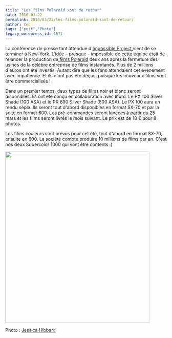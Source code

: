 ```yaml
---
title: "Les films Polaroid sont de retour"
date: 2010-03-22
permalink: 2010/03/22/les-films-polaroid-sont-de-retour/
author: Ced
tags: ["post","Photo"]
legacy_wordpress_id: 1871
---
```


La conférence de presse tant attendue d'[Impossible Project ](http://the-impossible-project.com/)vient de se terminer à New-York. L'idée – presque – impossible de cette équipe était de relancer la production de[ films Polaroid](http://fr.wikipedia.org/wiki/Polaroid) deux ans après la fermeture des usines de la célèbre entreprise de films instantanés. Plus de 2 millions d'euros ont été investis. Autant dire que les fans attendaient cet évènement avec impatience. Et ils n'ont pas été déçus, puisque les nouveaux films vont être commercialisés !

Dans un premier temps, deux types de films noir et blanc seront disponibles. Ils ont été conçu en collaboration avec Ilford. Le PX 100 Silver Shade (100 ASA) et le PX 600 Silver Shade (600 ASA). Le PX 100 aura un rendu sépia. Ils seront tout d'abord disponibles en format SX-70 et par la suite en format 600. Les pré-commandes seront lancées à partir du 25 mars et les films seront livrés le mois suivant. Le prix est de 18 € pour 8 photos.

<!-- excerpt -->

Les films couleurs sont prévus pour cet été, tout d'abord en format SX-70, ensuite en 600. La société compte produire 10 millions de films par an. C'est nos deux Supercolor 1000 qui vont être contents :)

<img class="alignnone size-full wp-image-1872" title="77710429" src="https://64k.be/wp-content/uploads/2010/03/77710429.jpg" alt="" width="450" height="535" />

Photo : [Jessica Hibbard](http://jesshibb.com)
